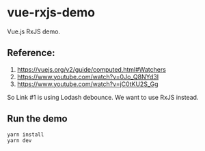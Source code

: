 # vue-rxjs-demo

Vue.js RxJS demo.


## Reference:

1. https://vuejs.org/v2/guide/computed.html#Watchers
1. https://www.youtube.com/watch?v=0Jo_Q8NYd3I
1. https://www.youtube.com/watch?v=jC0tKU2S_Gg


So Link #1 is using Lodash debounce. We want to use RxJS instead.


## Run the demo

```
yarn install
yarn dev
```
